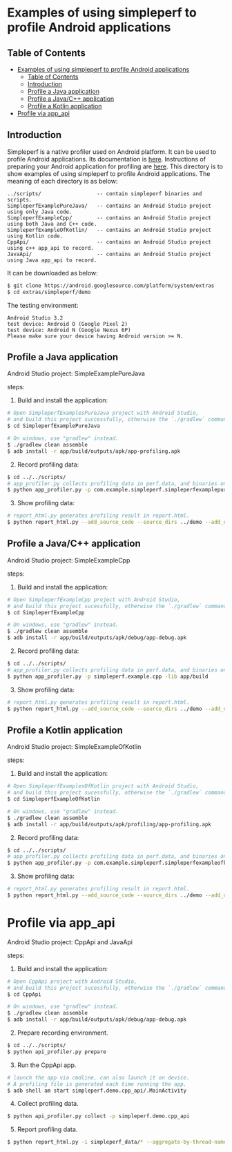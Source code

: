 # Examples of using simpleperf to profile Android applications

## Table of Contents

- [Examples of using simpleperf to profile Android applications](#examples-of-using-simpleperf-to-profile-android-applications)
  - [Table of Contents](#table-of-contents)
  - [Introduction](#introduction)
  - [Profile a Java application](#profile-a-java-application)
  - [Profile a Java/C++ application](#profile-a-javac-application)
  - [Profile a Kotlin application](#profile-a-kotlin-application)
- [Profile via app_api](#profile-via-app_api)

## Introduction

Simpleperf is a native profiler used on Android platform. It can be used to profile Android
applications. Its documentation is [here](https://android.googlesource.com/platform/system/extras/+/master/simpleperf/doc/README.md).
Instructions of preparing your Android application for profiling are [here](https://android.googlesource.com/platform/system/extras/+/master/simpleperf/doc/README.md#Android-application-profiling).
This directory is to show examples of using simpleperf to profile Android applications. The
meaning of each directory is as below:

    ../scripts/                  -- contain simpleperf binaries and scripts.
    SimpleperfExamplePureJava/   -- contains an Android Studio project using only Java code.
    SimpleperfExampleCpp/        -- contains an Android Studio project using both Java and C++ code.
    SimpleperfExampleOfKotlin/   -- contains an Android Studio project using Kotlin code.
    CppApi/                      -- contains an Android Studio project using c++ app_api to record.
    JavaApi/                     -- contains an Android Studio project using Java app_api to record.

It can be downloaded as below:

```sh
$ git clone https://android.googlesource.com/platform/system/extras
$ cd extras/simpleperf/demo
```

The testing environment:

```
Android Studio 3.2
test device: Android O (Google Pixel 2)
test device: Android N (Google Nexus 6P)
Please make sure your device having Android version >= N.
```

## Profile a Java application

Android Studio project: SimpleExamplePureJava

steps:
1. Build and install the application:

```sh
# Open SimpleperfExamplesPureJava project with Android Studio,
# and build this project successfully, otherwise the `./gradlew` command below will fail.
$ cd SimpleperfExamplePureJava

# On windows, use "gradlew" instead.
$ ./gradlew clean assemble
$ adb install -r app/build/outputs/apk/app-profiling.apk
```

2. Record profiling data:

```sh
$ cd ../../scripts/
# app_profiler.py collects profiling data in perf.data, and binaries on device in binary_cache/.
$ python app_profiler.py -p com.example.simpleperf.simpleperfexamplepurejava
```

3. Show profiling data:

```sh
# report_html.py generates profiling result in report.html.
$ python report_html.py --add_source_code --source_dirs ../demo --add_disassembly
```

## Profile a Java/C++ application

Android Studio project: SimpleExampleCpp

steps:
1. Build and install the application:

```sh
# Open SimpleperfExampleCpp project with Android Studio,
# and build this project sucessfully, otherwise the `./gradlew` command below will fail.
$ cd SimpleperfExampleCpp

# On windows, use "gradlew" instead.
$ ./gradlew clean assemble
$ adb install -r app/build/outputs/apk/debug/app-debug.apk
```

2. Record profiling data:

```sh
$ cd ../../scripts/
# app_profiler.py collects profiling data in perf.data, and binaries on device in binary_cache/.
$ python app_profiler.py -p simpleperf.example.cpp -lib app/build
```

3. Show profiling data:

```sh
# report_html.py generates profiling result in report.html.
$ python report_html.py --add_source_code --source_dirs ../demo --add_disassembly
```

## Profile a Kotlin application

Android Studio project: SimpleExampleOfKotlin

steps:
1. Build and install the application:

```sh
# Open SimpleperfExamplesOfKotlin project with Android Studio,
# and build this project sucessfully, otherwise the `./gradlew` command below will fail.
$ cd SimpleperfExampleOfKotlin

# On windows, use "gradlew" instead.
$ ./gradlew clean assemble
$ adb install -r app/build/outputs/apk/profiling/app-profiling.apk
```

2. Record profiling data:

```sh
$ cd ../../scripts/
# app_profiler.py collects profiling data in perf.data, and binaries on device in binary_cache/.
$ python app_profiler.py -p com.example.simpleperf.simpleperfexampleofkotlin
```

3. Show profiling data:

```sh
# report_html.py generates profiling result in report.html.
$ python report_html.py --add_source_code --source_dirs ../demo --add_disassembly
```

# Profile via app_api

Android Studio project: CppApi and JavaApi

steps:
1. Build and install the application:

```sh
# Open CppApi project with Android Studio,
# and build this project sucessfully, otherwise the `./gradlew` command below will fail.
$ cd CppApi

# On windows, use "gradlew" instead.
$ ./gradlew clean assemble
$ adb install -r app/build/outputs/apk/debug/app-debug.apk
```

2. Prepare recording environment.

```sh
$ cd ../../scripts/
$ python api_profiler.py prepare
```

3. Run the CppApi app.

```sh
# launch the app via cmdline, can also launch it on device.
# A profiling file is generated each time running the app.
$ adb shell am start simpleperf.demo.cpp_api/.MainActivity
```

4. Collect profiling data.

```sh
$ python api_profiler.py collect -p simpleperf.demo.cpp_api
```

5. Report profiling data.

```sh
$ python report_html.py -i simpleperf_data/* --aggregate-by-thread-name
```
